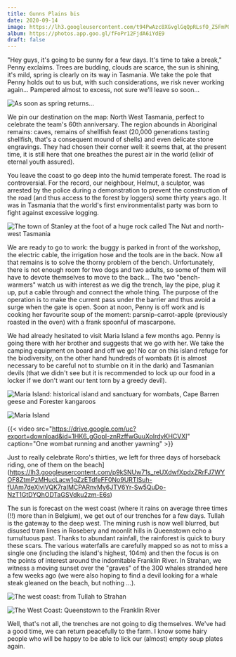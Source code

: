 ```yaml
---
title: Gunns Plains bis
date: 2020-09-14
image: https://lh3.googleusercontent.com/t94PwAzc8XGvglGqQpRLsfO_Z5FmPQ8t0q9vFFMT5sYJBjCFY3fe3jCYrZmoLEkbWugBuRDAsrdGZ0BiP0Udn3r7dWG7Ky5WGD0rANmAZCUZByW0MwbsNQ0nZFdhvxrH5Rs1XiLfZy0
album: https://photos.app.goo.gl/fFoPr12FjdA6iYdE9
draft: false
---
```


"Hey guys, it's going to be sunny for a few days. It's time to take a break," Penny exclaims. Trees are budding, clouds are scarce, the sun is shining, it's mild, spring is clearly on its way in Tasmania. We take the pole that Penny holds out to us but, with such considerations, we risk never working again... Pampered almost to excess, not sure we'll leave so soon...

![As soon as spring returns...](https://lh3.googleusercontent.com/mV95rYS-aP7eqVrDpSA4nemtSCu1kQa96VXUmNivFOzLEZyxldGHt8-uh-aqeh4EEkdd0otQDmzD4QHTie_PlVrfxbdZduZAnMFG1gucd16IzsHeIoQGzNfEW4mDKwJuRhhgSGMqEOU)

We pin our destination on the map: North West Tasmania, perfect to celebrate the team's 60th anniversary. The region abounds in Aboriginal remains: caves, remains of shellfish feast (20,000 generations tasting shellfish, that's a consequent mound of shells) and even delicate stone engravings. They had chosen their corner well: it seems that, at the present time, it is still here that one breathes the purest air in the world (elixir of eternal youth assured).

You leave the coast to go deep into the humid temperate forest. The road is controversial. For the record, our neighbour, Helmut, a sculptor, was arrested by the police during a demonstration to prevent the construction of the road (and thus access to the forest by loggers) some thirty years ago. It was in Tasmania that the world's first environmentalist party was born to fight against excessive logging.

![The town of Stanley at the foot of a huge rock called The Nut and north-west Tasmania](https://lh3.googleusercontent.com/wWSZ3Y-Dh8UPqr0ugGtcMqW2vzT74HL3VEzBD-li0RkjHX2buo0iqvB_SbQ8qS60EhYeVc4sZCYz7XDs-VBFSzUGeUPTUAFWVG6f6liXcPUlmGIX9YBGGPUZkaoAAo6SVEDQnR75iEY)

We are ready to go to work: the buggy is parked in front of the workshop, the electric cable, the irrigation hose and the tools are in the back. Now all that remains is to solve the thorny problem of the bench. Unfortunately, there is not enough room for two dogs and two adults, so some of them will have to devote themselves to move to the back... The two "bench-warmers" watch us with interest as we dig the trench, lay the pipe, plug it up, put a cable through and connect the whole thing. The purpose of the operation is to make the current pass under the barrier and thus avoid a surge when the gate is open. Soon at noon, Penny is off work and is cooking her favourite soup of the moment: parsnip-carrot-apple (previously roasted in the oven) with a frank spoonful of mascarpone.

We had already hesitated to visit Maria Island a few months ago. Penny is going there with her brother and suggests that we go with her. We take the camping equipment on board and off we go! No car on this island refuge for the biodiversity, on the other hand hundreds of wombats (it is almost necessary to be careful not to stumble on it in the dark) and Tasmanian devils (that we didn't see but it is recommended to lock up our food in a locker if we don't want our tent torn by a greedy devil).

![Maria Island: historical island and sanctuary for wombats, Cape Barren geese and Forester kangaroos](https://lh3.googleusercontent.com/vO56azvbCGF7po5s5ocBz5-LDLxoNXK3rscoQlHiPJzSJWv7HZv94wSdvP65DS13nwJWAiPpqQrTw8vJ1oXarxrwd2dEn0PuWu6tBJP2r89WXe7EMVxIF_ZjcjjBPPnE_c09qOupsEw)

![Maria Island](https://lh3.googleusercontent.com/4NRM390dcoeXrZx0R6wRks78SnsxgduDCzGSKyGrd6JgiJoovdWbLeS-VVMJMg33_FcCUzQEo_reY5cEPvgge6fcwsB9gjiPXJMG4AaS56vqYLMy1_i9THdoJHCxXUmsWXQln6S_HOY)

{{< video src="https://drive.google.com/uc?export=download&id=1HK6_gGopI-znRzffwGuuXolrdyKHCVXl" caption="One wombat running and another yawning" >}}

Just to really celebrate Roro's thirties, we left for three days of horseback riding, one of them on the beach](https://lh3.googleusercontent.com/p9kSNUw71s_reUXdwfXpdxZRrFJ7WYOF8ZtmPzMHucLacw1gZzETdfeFF0No9URTlSuh-fUAm7deXlviVQK7raIMCPARnvMy6JTV6Yr-Sw5QuDo-NzT1GtDYQhODTaGSVdku2zm-E6s)

The sun is forecast on the west coast (where it rains on average three times (!!) more than in Belgium), we get out of our trenches for a few days. Tullah is the gateway to the deep west. The mining rush is now well blurred, but disused tram lines in Rosebery and moonlit hills in Queenstown echo a tumultuous past. Thanks to abundant rainfall, the rainforest is quick to bury these scars. The various waterfalls are carefully mapped so as not to miss a single one (including the island's highest, 104m) and then the focus is on the points of interest around the indomitable Franklin River. In Strahan, we witness a moving sunset over the "graves" of the 300 whales stranded here a few weeks ago (we were also hoping to find a devil looking for a whale steak gleaned on the beach, but nothing ...).

![The west coast: from Tullah to Strahan](https://lh3.googleusercontent.com/0wKCKZ-1N7t-B4CbVDZTgHBKPgh-NUu28UJ6CkNbL1iI9jRnE_3AajZSanK_fLGxuRREUp73EWb30bmAR8ppQe3OwvWVco26D62VwvqLmuFxCdwn3xgODMycZNTDR2GpcZN-50Nyw48)

![The West Coast: Queenstown to the Franklin River](https://lh3.googleusercontent.com/bkw2-VYro_oBui3BLz-8cqhh1b4LkeNQJj8n4Gf6sKuAM0SwUDcQcSl87REQMZ3g3zeLDg_DDohdXiSC6fvkYETCOVgAu64Q3GS9vHo9ERmitogzZBcyJ7RBoLnXqHcpl0701oNkoyc)

Well, that's not all, the trenches are not going to dig themselves. We've had a good time, we can return peacefully to the farm. I know some hairy people who will be happy to be able to lick our (almost) empty soup plates again.
